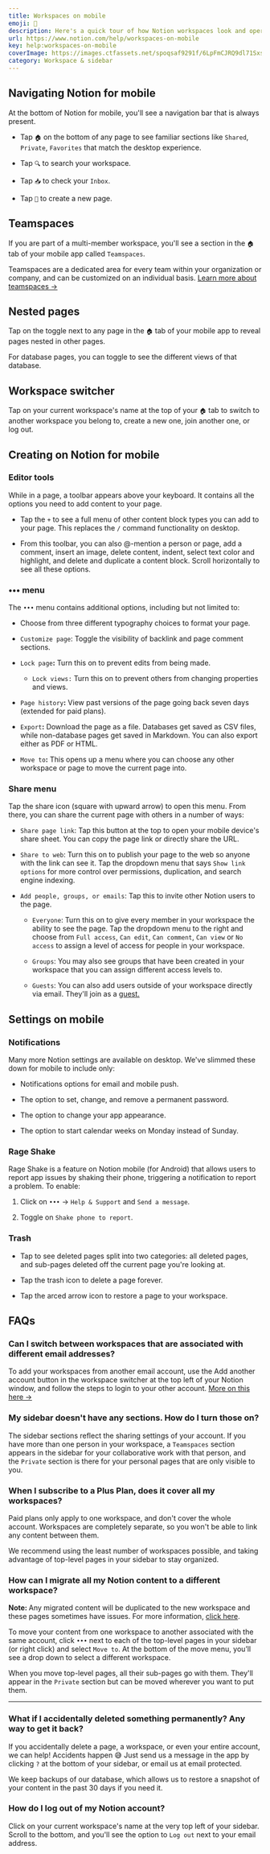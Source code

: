 ```yaml
---
title: Workspaces on mobile
emoji: 📱
description: Here's a quick tour of how Notion workspaces look and operate on your phone or tablet 📱
url: https://www.notion.com/help/workspaces-on-mobile
key: help:workspaces-on-mobile
coverImage: https://images.ctfassets.net/spoqsaf9291f/6LpFmCJRQ9dl71SxsIpiSS/d1cc14a71cc1e3ef646926a0cc13e8f6/Workspaces_on_Mobile_-_Figma.png
category: Workspace & sidebar
---
```


## Navigating Notion for mobile

At the bottom of Notion for mobile, you'll see a navigation bar that is always present.

* Tap `🏠` on the bottom of any page to see familiar sections like `Shared`, `Private`, `Favorites` that match the desktop experience.

* Tap `🔍` to search your workspace.

* Tap `📥` to check your `Inbox`.

* Tap `📝` to create a new page.

## Teamspaces

If you are part of a multi-member workspace, you'll see a section in the `🏠` tab of your mobile app called `Teamspaces`.

Teamspaces are a dedicated area for every team within your organization or company, and can be customized on an individual basis. [Learn more about teamspaces →](https://www.notion.com/help/intro-to-teamspaces)

## Nested pages

Tap on the toggle next to any page in the `🏠` tab of your mobile app to reveal pages nested in other pages.

For database pages, you can toggle to see the different views of that database.

## Workspace switcher

Tap on your current workspace's name at the top of your `🏠` tab to switch to another workspace you belong to, create a new one, join another one, or log out.

## Creating on Notion for mobile

### Editor tools

While in a page, a toolbar appears above your keyboard. It contains all the options you need to add content to your page.

* Tap the `+` to see a full menu of other content block types you can add to your page. This replaces the `/` command functionality on desktop.

* From this toolbar, you can also @-mention a person or page, add a comment, insert an image, delete content, indent, select text color and highlight, and delete and duplicate a content block. Scroll horizontally to see all these options.

### ••• menu

The `•••` menu contains additional options, including but not limited to:

* Choose from three different typography choices to format your page.

* `Customize page`: Toggle the visibility of backlink and page comment sections.

* `Lock page`**:** Turn this on to prevent edits from being made.

  * `Lock views:` Turn this on to prevent others from changing properties and views.

* `Page history`**:** View past versions of the page going back seven days (extended for paid plans).

* `Export`**:** Download the page as a file. Databases get saved as CSV files, while non-database pages get saved in Markdown. You can also export either as PDF or HTML.

* `Move to`**:** This opens up a menu where you can choose any other workspace or page to move the current page into.

### Share menu

Tap the share icon (square with upward arrow) to open this menu. From there, you can share the current page with others in a number of ways:

* `Share page link`: Tap this button at the top to open your mobile device's share sheet. You can copy the page link or directly share the URL.

* `Share to web`: Turn this on to publish your page to the web so anyone with the link can see it. Tap the dropdown menu that says `Show link options` for more control over permissions, duplication, and search engine indexing.

* `Add people, groups, or emails`: Tap this to invite other Notion users to the page.

  * `Everyone`: Turn this on to give every member in your workspace the ability to see the page. Tap the dropdown menu to the right and choose from `Full access`, `Can edit`, `Can comment`, `Can view` or `No access` to assign a level of access for people in your workspace.

  * `Groups`: You may also see groups that have been created in your workspace that you can assign different access levels to.

  * `Guests`: You can also add users outside of your workspace directly via email. They'll join as a [guest.](https://www.notion.com/notion/Guest-access-823e981ce5e44b348e6df0521f0f2c7c)

## Settings on mobile

### Notifications

Many more Notion settings are available on desktop. We've slimmed these down for mobile to include only:

* Notifications options for email and mobile push.

* The option to set, change, and remove a permanent password.

* The option to change your app appearance.

* The option to start calendar weeks on Monday instead of Sunday.

### Rage Shake

Rage Shake is a feature on Notion mobile (for Android) that allows users to report app issues by shaking their phone, triggering a notification to report a problem. To enable:

1. Click on `•••` → `Help & Support` and `Send a message`.

2. Toggle on `Shake phone to report`.

### Trash

* Tap to see deleted pages split into two categories: all deleted pages, and sub-pages deleted off the current page you're looking at.

* Tap the trash icon to delete a page forever.

* Tap the arced arrow icon to restore a page to your workspace.


## FAQs

### Can I switch between workspaces that are associated with different email addresses? 

To add your workspaces from another email account, use the Add another account button in the workspace switcher at the top left of your Notion window, and follow the steps to login to your other account. [More on this here →](https://www.notion.com/notion/Create-join-switch-workspaces-3b9be78982a940a7a27ce712ca6bdcf5#0a655487ba42450185b94d51a50c0855)


### My sidebar doesn't have any sections. How do I turn those on?

The sidebar sections reflect the sharing settings of your account. If you have more than one person in your workspace, a `Teamspaces` section appears in the sidebar for your collaborative work with that person, and the `Private` section is there for your personal pages that are only visible to you.


### When I subscribe to a Plus Plan, does it cover all my workspaces?

Paid plans only apply to one workspace, and don't cover the whole account. Workspaces are completely separate, so you won't be able to link any content between them.

We recommend using the least number of workspaces possible, and taking advantage of top-level pages in your sidebar to stay organized.


### How can I migrate all my Notion content to a different workspace?

**Note:&#x20;**&#x41;ny migrated content will be duplicated to the new workspace and these pages sometimes have issues. For more information, [click here](https://www.notion.com/help/transfer-content-to-another-account).

To move your content from one workspace to another associated with the same account, click `•••` next to each of the top-level pages in your sidebar (or right click) and select `Move to`. <!-- -->At the bottom of the move menu, you’ll see a drop down to select a different workspace.

When you move top-level pages, all their sub-pages go with them. They'll appear in the `Private` section but can be moved wherever you want to put them.

****


### What if I accidentally deleted something permanently? Any way to get it back? 

If you accidentally delete a page, a workspace, or even your entire account, we can help! Accidents happen 😅 Just send us a message in the app by clicking `?` at the bottom of your sidebar, or email us at email protected.

We keep backups of our database, which allows us to restore a snapshot of your content in the past 30 days if you need it.


### How do I log out of my Notion account?

Click on your current workspace's name at the very top left of your sidebar. Scroll to the bottom, and you'll see the option to `Log out` next to your email address.
